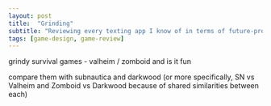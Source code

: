 ```yaml
---
layout: post
title:  "Grinding"
subtitle: "Reviewing every texting app I know of in terms of future-proofing and features"
tags: [game-design, game-review]
---
```


grindy survival games - valheim / zomboid and is it fun

compare them with subnautica and darkwood
(or more specifically, SN vs Valheim and Zomboid vs Darkwood because of shared similarities between each)